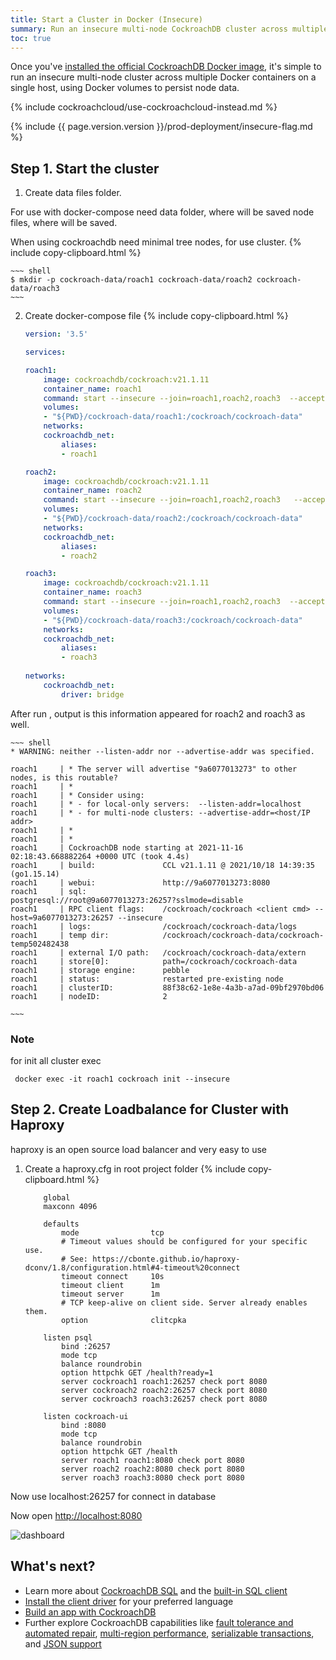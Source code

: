 ```yaml
---
title: Start a Cluster in Docker (Insecure)
summary: Run an insecure multi-node CockroachDB cluster across multiple Docker containers on a single host.
toc: true
---
```


Once you've [installed the official CockroachDB Docker image](install-cockroachdb.html), it's simple to run an insecure multi-node cluster across multiple Docker containers on a single host, using Docker volumes to persist node data.

{% include cockroachcloud/use-cockroachcloud-instead.md %}

{% include {{ page.version.version }}/prod-deployment/insecure-flag.md %}

## Step 1. Start the cluster

1. Create data files folder.


For use with docker-compose need data folder, where will be saved node files, where will be saved.

When using cockroachdb need minimal tree nodes, for use cluster.
    {% include copy-clipboard.html %}

    ~~~ shell
    $ mkdir -p cockroach-data/roach1 cockroach-data/roach2 cockroach-data/roach3
    ~~~

2. Create docker-compose file
    {% include copy-clipboard.html %}
    ~~~ yml
   version: '3.5'

    services:

    roach1:
        image: cockroachdb/cockroach:v21.1.11
        container_name: roach1
        command: start --insecure --join=roach1,roach2,roach3  --accept-sql-without-tls 
        volumes:
        - "${PWD}/cockroach-data/roach1:/cockroach/cockroach-data"
        networks:
        cockroachdb_net:
            aliases:
            - roach1

    roach2:
        image: cockroachdb/cockroach:v21.1.11
        container_name: roach2
        command: start --insecure --join=roach1,roach2,roach3   --accept-sql-without-tls 
        volumes:
        - "${PWD}/cockroach-data/roach2:/cockroach/cockroach-data"
        networks:
        cockroachdb_net:
            aliases:
            - roach2

    roach3:
        image: cockroachdb/cockroach:v21.1.11
        container_name: roach3
        command: start --insecure --join=roach1,roach2,roach3  --accept-sql-without-tls 
        volumes:
        - "${PWD}/cockroach-data/roach3:/cockroach/cockroach-data"
        networks:
        cockroachdb_net:
            aliases:
            - roach3
        
    networks:
        cockroachdb_net:
            driver: bridge
    ~~~

After run , output is this information appeared for roach2 and roach3 as well.

    ~~~ shell
    * WARNING: neither --listen-addr nor --advertise-addr was specified.

    roach1     | * The server will advertise "9a6077013273" to other nodes, is this routable?
    roach1     | * 
    roach1     | * Consider using:
    roach1     | * - for local-only servers:  --listen-addr=localhost
    roach1     | * - for multi-node clusters: --advertise-addr=<host/IP addr>
    roach1     | * 
    roach1     | *
    roach1     | CockroachDB node starting at 2021-11-16 02:18:43.668882264 +0000 UTC (took 4.4s)
    roach1     | build:               CCL v21.1.11 @ 2021/10/18 14:39:35 (go1.15.14)
    roach1     | webui:               http://9a6077013273:8080
    roach1     | sql:                 postgresql://root@9a6077013273:26257?sslmode=disable
    roach1     | RPC client flags:    /cockroach/cockroach <client cmd> --host=9a6077013273:26257 --insecure
    roach1     | logs:                /cockroach/cockroach-data/logs
    roach1     | temp dir:            /cockroach/cockroach-data/cockroach-temp502482438
    roach1     | external I/O path:   /cockroach/cockroach-data/extern
    roach1     | store[0]:            path=/cockroach/cockroach-data
    roach1     | storage engine:      pebble
    roach1     | status:              restarted pre-existing node
    roach1     | clusterID:           88f38c62-1e8e-4a3b-a7ad-09bf2970bd06
    roach1     | nodeID:              2

    ~~~
### Note

for init all cluster exec

~~~ shell
 docker exec -it roach1 cockroach init --insecure
~~~

## Step 2. Create Loadbalance for Cluster with Haproxy
haproxy is an open source load balancer and very easy to use

1. Create a haproxy.cfg in root project folder
    {% include copy-clipboard.html %}
    ~~~ shell
        global
        maxconn 4096

        defaults
            mode                tcp
            # Timeout values should be configured for your specific use.
            # See: https://cbonte.github.io/haproxy-dconv/1.8/configuration.html#4-timeout%20connect
            timeout connect     10s
            timeout client      1m
            timeout server      1m
            # TCP keep-alive on client side. Server already enables them.
            option              clitcpka

        listen psql
            bind :26257
            mode tcp
            balance roundrobin
            option httpchk GET /health?ready=1
            server cockroach1 roach1:26257 check port 8080
            server cockroach2 roach2:26257 check port 8080
            server cockroach3 roach3:26257 check port 8080

        listen cockroach-ui
            bind :8080
            mode tcp
            balance roundrobin
            option httpchk GET /health
            server roach1 roach1:8080 check port 8080
            server roach2 roach2:8080 check port 8080
            server roach3 roach3:8080 check port 8080
    ~~~
 Now use localhost:26257 for connect in database

 Now open [http://localhost:8080](http://localhost:8080)

 ![dashboard](https://d33wubrfki0l68.cloudfront.net/424bcaace273f8386db82e70a22514782a03285c/d41d1/docs/images/v21.2/ui_cluster_overview_5_nodes.png)
   
## What's next?

- Learn more about [CockroachDB SQL](learn-cockroachdb-sql.html) and the [built-in SQL client](cockroach-sql.html)
- [Install the client driver](install-client-drivers.html) for your preferred language
- [Build an app with CockroachDB](hello-world-example-apps.html)
- Further explore CockroachDB capabilities like [fault tolerance and automated repair](demo-fault-tolerance-and-recovery.html), [multi-region performance](demo-low-latency-multi-region-deployment.html), [serializable transactions](demo-serializable.html), and [JSON support](demo-json-support.html)
